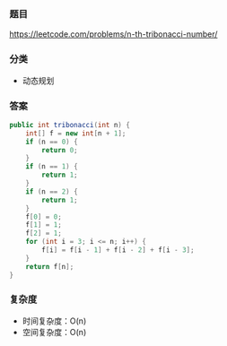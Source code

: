 ### 题目
https://leetcode.com/problems/n-th-tribonacci-number/

### 分类
* 动态规划

### 答案
```java
public int tribonacci(int n) {
    int[] f = new int[n + 1];
    if (n == 0) {
        return 0;
    }
    if (n == 1) {
        return 1;
    }
    if (n == 2) {
        return 1;
    }
    f[0] = 0;
    f[1] = 1;
    f[2] = 1;
    for (int i = 3; i <= n; i++) {
        f[i] = f[i - 1] + f[i - 2] + f[i - 3];
    }
    return f[n];
}
```

### 复杂度
* 时间复杂度：O(n)
* 空间复杂度：O(n)
